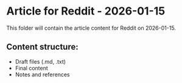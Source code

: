 # Article for Reddit - 2026-01-15

This folder will contain the article content for Reddit on 2026-01-15.

## Content structure:
- Draft files (.md, .txt)
- Final content
- Notes and references
